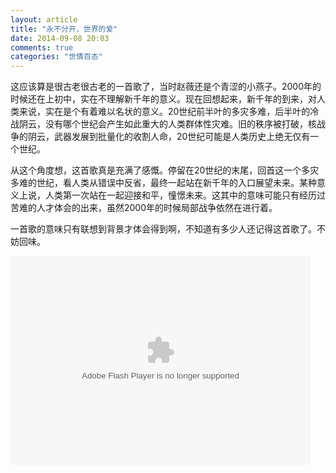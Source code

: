 ```yaml
---
layout: article
title: "永不分开，世界的爱"
date: 2014-09-08 20:03
comments: true
categories: "世情百态"
---
```

  这应该算是很古老很古老的一首歌了，当时赵薇还是个青涩的小燕子。2000年的时候还在上初中，实在不理解新千年的意义。现在回想起来，新千年的到来，对人类来说，实在是个有着难以名状的意义。20世纪前半叶的多灾多难，后半叶的冷战阴云，没有哪个世纪会产生如此重大的人类群体性灾难。旧的秩序被打破，核战争的阴云，武器发展到批量化的收割人命，20世纪可能是人类历史上绝无仅有一个世纪。

  从这个角度想，这首歌真是充满了感慨。停留在20世纪的末尾，回首这一个多灾多难的世纪，看人类从错误中反省，最终一起站在新千年的入口展望未来。某种意义上说，人类第一次站在一起迎接和平，憧憬未来。这其中的意味可能只有经历过苦难的人才体会的出来，虽然2000年的时候局部战争依然在进行着。

  一首歌的意味只有联想到背景才体会得到啊，不知道有多少人还记得这首歌了。不妨回味。

  <embed src="http://player.yinyuetai.com/video/player/438643/v_0.swf" quality="high" width="480" height="334" align="middle"  allowScriptAccess="sameDomain" allowfullscreen="true" type="application/x-shockwave-flash"></embed>  